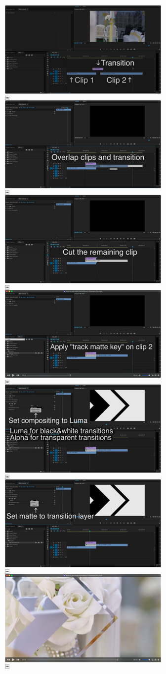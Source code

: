 ![image](D802DAA9-5046-4ACF-B937-0825FE306A29.jpg)￼
![image](D2B690F8-AB5D-41A6-991B-F9716C45A19F.jpg)￼
![image](E2524177-5E1F-427B-A5E8-C857B761B12D.jpg)￼
![image](E3FE3E9A-760F-4F8E-8344-8222AA777639.jpg)￼
![image](6A3BE0DA-81A9-4DB0-81B6-728EED86516B.jpg)￼
![image](C6530508-DE1E-4E15-97D7-9DA08AEA983D.jpg)￼
![image](C789C7E9-D44B-489A-AC37-134E8D5262CA.jpg)￼





























